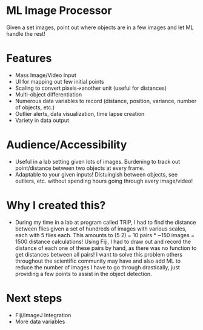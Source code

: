 # ML Image Processor
Given a set images, point out where objects are in a few images and let ML handle the rest! 


# Features
- Mass Image/Video Input
- UI for mapping out few initial points
- Scaling to convert pixels->another unit (useful for distances)
- Multi-object differentiation
- Numerous data variables to record (distance, position, variance, number of objects, etc.)
- Outlier alerts, data visualization, time lapse creation
- Variety in data output


# Audience/Accessibility
- Useful in a lab setting given lots of images. Burdening to track out point/distance between two objects at every frame.
- Adaptable to your given inputs! Distuingish between objects, see outliers, etc. without spending hours going through every image/video!


# Why I created this?
- During my time in a lab at program called TRIP, I had to find the distance between flies given a set of hundreds of images with various scales, each with 5 flies each. This amounts to (5 2) = 10 pairs * ~150 images = 1500 distance calculations! Using Fiji, I had to draw out and record the distance of each one of these pairs by hand, as there was no function to get distances between all pairs! I want to solve this problem others throughout the scientific community may have and also add ML to reduce the number of images I have to go through drastically, just providing a few points to assist in the object detection.


# Next steps
- Fiji/ImageJ Integration
- More data variables
